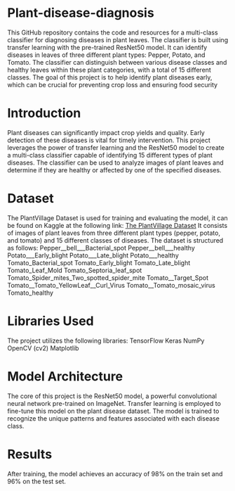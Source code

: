 # Plant-disease-diagnosis
This GitHub repository contains the code and resources for a multi-class classifier for diagnosing diseases in plant leaves. The classifier is built using transfer learning with the pre-trained ResNet50 model. It can identify diseases in leaves of three different plant types: Pepper, Potato, and Tomato. The classifier can distinguish between various disease classes and healthy leaves within these plant categories, with a total of 15 different classes. The goal of this project is to help identify plant diseases early, which can be crucial for preventing crop loss and ensuring food security
# Introduction
Plant diseases can significantly impact crop yields and quality. Early detection of these diseases is vital for timely intervention. This project leverages the power of transfer learning and the ResNet50 model to create a multi-class classifier capable of identifying 15 different types of plant diseases. The classifier can be used to analyze images of plant leaves and determine if they are healthy or affected by one of the specified diseases.
# Dataset
The PlantVillage Dataset is used for training and evaluating the model, it can be found on Kaggle at the following link: [The PlantVillage Dataset](https://www.kaggle.com/datasets/emmarex/plantdisease)
It consists of images of plant leaves from three different plant types (pepper, potato, and tomato) and 15 different classes of diseases. The dataset is structured as follows:
Pepper__bell___Bacterial_spot
Pepper__bell___healthy
Potato___Early_blight
Potato___Late_blight
Potato___healthy
Tomato_Bacterial_spot
Tomato_Early_blight
Tomato_Late_blight
Tomato_Leaf_Mold
Tomato_Septoria_leaf_spot
Tomato_Spider_mites_Two_spotted_spider_mite
Tomato__Target_Spot
Tomato__Tomato_YellowLeaf__Curl_Virus
Tomato__Tomato_mosaic_virus
Tomato_healthy
# Libraries Used
The project utilizes the following libraries: 
TensorFlow 
Keras 
NumPy 
OpenCV (cv2) 
Matplotlib
# Model Architecture
The core of this project is the ResNet50 model, a powerful convolutional neural network pre-trained on ImageNet. Transfer learning is employed to fine-tune this model on the plant disease dataset. The model is trained to recognize the unique patterns and features associated with each disease class.
# Results
After training, the model achieves an accuracy of 98% on the train set and 96% on the test set.





